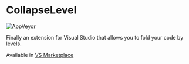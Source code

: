 # CollapseLevel

[![AppVeyor](https://ci.appveyor.com/api/projects/status/github/triforcely/collapselevel?branch=master&svg=true)](https://ci.appveyor.com/project/triforcely/collapselevel)

Finally an extension for Visual Studio that allows you to fold your code by levels.

Available in [VS Marketplace](https://marketplace.visualstudio.com/items?itemName=mwilski.CollapseLevel)
